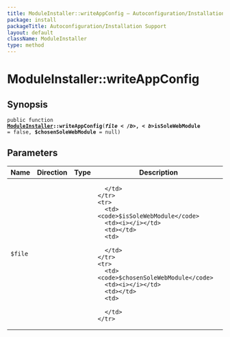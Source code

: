 ```yaml
---
title: ModuleInstaller::writeAppConfig — Autoconfiguration/Installation Support
package: install
packageTitle: Autoconfiguration/Installation Support
layout: default
className: ModuleInstaller
type: method
---
```


# ModuleInstaller::writeAppConfig

## Synopsis

<code>public function <b><a href="ModuleInstaller">ModuleInstaller</a>::writeAppConfig</b>(<b>$file</b>, <b>$isSoleWebModule</b> = false, <b>$chosenSoleWebModule</b> = null)</code>

## Parameters

<table>
  <thead>
    <tr>
      <th>Name</th>
      <th>Direction</th>
      <th>Type</th>
      <th>Description</th>
    </tr>
  </thead>
  <tbody>
    <tr>
      <td><code>$file</code>
      <td><i></i></td>
      <td></td>
      <td>

      </td>
    </tr>
    <tr>
      <td><code>$isSoleWebModule</code>
      <td><i></i></td>
      <td></td>
      <td>

      </td>
    </tr>
    <tr>
      <td><code>$chosenSoleWebModule</code>
      <td><i></i></td>
      <td></td>
      <td>

      </td>
    </tr>
  </tbody>
</table>

